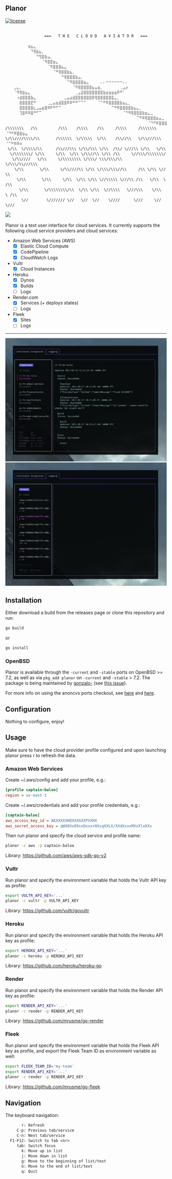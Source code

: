Planor
------
[![license](http://img.shields.io/badge/license-GPLv3-red.svg?style=flat)](https://raw.githubusercontent.com/mrusme/go-fleek/master/LICENSE)

```

                 ===   T H E   C L O U D   A V I A T O R   ===

⠀⠀⠀⠀⠀⠀⠀⠀⢶⣦⣄⠀⠀⠀⠀⠀⠀⠀⠀⠀⠀⠀⠀⠀⠀⠀⠀⠀⠀⠀⠀⠀⠀⠀⠀⠀⠀⠀⠀⠀⠀⠀⠀⠀⠀⠀⠀⠀⠀⠀⠀⠀⠀⠀⠀⠀⠀⠀⠀⠀⠀⠀
⠀⠀⠀⠀⠀⠀⠀⠀⠀⠙⢿⣷⣦⡀⠀⠀⠀⠀⠀⠀⠀⠀⠀⠀⠀⠀⠀⠀⠀⠀⠀⠀⠀⠀⠀⠀⠀⠀⠀⠀⠀⠀⠀⠀⠀⠀⠀⠀⠀⠀⠀⠀⠀⠀⠀⠀⠀⠀⠀⠀⠀⠀
⠀⠀⠀⠀⠀⠀⠀⠀⠀⠀⠀⠙⢻⣿⣷⣤⡀⠀⠀⠀⠀⠀⠀⠀⠀⠀⠀⠀⠀⠀⠀⠀⠀⠀⠀⠀⠀⠀⠀⠀⠀⠀⠀⠀⠀⠀⠀⠀⠀⠀⠀⠀⠀⠀⠀⠀⠀⠀⠀⠀⠀⠀
⠀⠀⠀⠀⠀⠀⠀⠀⠀⠀⠀⠀⠀⠈⠻⣿⣿⣶⣄⠀⠀⠀⠀⠀⠀⠀⠀⠀⠀⠀⠀⠀⠀⠀⠀⠀⠀⠀⠀⠀⠀⠀⠀⠀⠀⠀⠀⠀⠀⠀⠀⠀⠀⠀⠀⠀⠀⠀⠀⠀⠀⠀
⠀⠀⠀⠀⠀⠀⠀⠀⠀⠀⠀⠀⠀⠀⠀⠈⠻⣿⣿⣿⣦⣄⠀⠀⠀⠀⠀⠀⠀⠀⠀⠀⠀⠀⠀⠀⠀⠀⠀⠀⠀⠀⠀⠀⠀⠀⠀⠀⠀⠀⠀⠀⠀⠀⠀⠀⠀⠀⠀⠀⠀⠀
⠀⠀⠀⠀⠀⠀⠀⠀⠀⠀⠀⠀⠀⠀⠀⠀⠀⠈⠛⢿⣿⣿⣷⣦⡀⠀⠀⠀⠀⠀⠀⠀⠀⠀⠀⠀⠀⠀⠀⠀⠀⠀⠀⠀⠀⠀⠀⠀⠀⠀⠀⠀⠀⠀⠀⠀⠀⠀⠀⠀⠀⠀
⠀⠀⠀⠀⠀⠀⠀⠀⠀⠀⠀⠀⠀⠀⠀⠀⠀⠀⠀⠀⠙⢿⣿⣿⣿⣷⣤⡀⠀⠀⠀⠀⠀⠀⠀⠀⠀⠀⠀⠀⠀⠀⠀⠀⠀⠀⠀⠀⠀⠀⠀⠀⠀⠀⠀⠀⠀⠀⠀⠀⠀⠀
⠀⠀⠀⠀⠀⠀⠀⠀⠀⠀⠀⠀⠀⠀⠀⠀⠀⠀⠀⠀⠀⠀⠉⠻⣿⣿⣿⣿⣶⣄⠀⠀⠀⠀⠄⠄⠒⠒⠒⠒⠒⠒⠄⠄⠀⠀⠀⠀⠀⠀⠀⠀⠀⠀⠀⠀⠀⠀⠀⠀⠀⠀
⠀⠀⠀⣀⣄⡀⠀⠀⠀⠀⠀⠀⠀⠀⠀⠀⠀⠀⠀⠀⠀⠀⠀⠀⠈⠻⢿⣿⣿⣿⣿⣦⣤⣶⡀⠀⠀⠀⠀⠀⠀⢀⣠⡴⠀⠀⠀⠀⠀⠀⠀⠀⠀⠀⠀⠀⠀⠀⠀⠀⠀⠀
⠀⠀⠀⠈⠻⢿⣷⣦⣄⠀⠀⠀⠀⠀⠀⠀⠀⠀⠀⠀⠀⠀⠀⠀⠀⢀⣠⣽⣿⣿⣿⣿⣿⣿⣿⣷⣶⣶⣶⣶⠿⠛⠁⠀⠀⠀⠀⠀⠀⠀⠀⠀⠀⠀⠀⠀⠀⠀⠀⠀⠀⠀
⠀⠀⠀⠀⠰⣾⣿⣿⣿⣷⣄⠀⠀⠀⠀⠀⠀⠀⠀⠀⠀⣀⣤⣴⣾⣿⣿⣿⣿⣿⣿⡿⢿⣿⣿⣿⣿⣿⣯⣄⡀⠀⠀⠀⠀⠀⠀⠀⠀⠀⠀⠀⠀⠀⠀⠀⠀⠀⠀⠀⠀⠀
⠀⠀⠀⠀⠀⣿⣿⣿⣿⣟⠛⠀⠀⠀⠀⢀⣀⣤⣶⣾⣿⣿⠿⠿⠛⠛⠉⠉⠉⠀⠀⠀⠀⠈⠉⠛⠿⣿⣿⣿⣿⣷⣦⣄⡀⠀⠀⠀⠀⠀⠀⠀⠀⠀⠀⠀⠀⠀⠀⠀⠀⠀
⠀⠀⠀⠀⠀⣿⣿⣿⣿⣿⣆⣠⣤⣶⣿⠿⠟⠛⠋⠉⠀⠀⠀⠀⠀⠀⠀⠀⠀⠀⠀⠀⠀⠀⠀⠀⠀⠀⠉⠛⠿⣿⣿⣿⣿⣷⣦⣄⡀⠀⠀⠀⠀⠀⠀⠀⠀⠀⠀⠀⠀⠀
⠀⠀⠀⠀⠀⢹⣿⠿⠿⣿⠛⠋⠉⠀⠀⠀⠀⠀⠀⠀⠀⠀⠀⠀⠀⠀⠀⠀⠀⠀⠀⠀⠀⠀⠀⠀⠀⠀⠀⠀⠀⠀⠈⠙⠻⢿⣿⣿⣿⣷⣶⣄⣀⠀⠀⠀⠀⠀⠀⠀⠀⠀
⠀⠀⠀⠀⠀⠀⠀⠀⠀⠀⠀⠀⠀⠀⠀⠀⠀⠀⠀⠀⠀⠀⠀⠀⠀⠀⠀⠀⠀⠀⠀⠀⠀⠀⠀⠀⠀⠀⠀⠀⠀⠀⠀⠀⠀⠀⠀⠉⠛⠿⢿⣿⣿⣿⣶⣤⣀⠀⠀⠀⠀⠀
⠀⠀⠀⠀⠀⠀⠀⠀⠀⠀⠀⠀⠀⠀⠀⠀⠀⠀⠀⠀⠀⠀⠀⠀⠀⠀⠀⠀⠀⠀⠀⠀⠀⠀⠀⠀⠀⠀⠀⠀⠀⠀⠀⠀⠀⠀⠀⠀⠀⠀⠀⠈⠙⠛⠿⣿⣿⣿⣶⣤⣀⠀
/\\\\\\\   /\\         /\\\    /\\\\    /\\     /\\\\     /\\\\\\\  ⠈⠙⠛⠿⣿⣿⣶⣤
\/\\////\\\\/\\       /\\\\\\  \/\\\\\  \/\\    /\\//\\   \/\\///\\\     ⠈⠉⠛⠿⠿⠶
 \/\\  \/\\\\/\\      /\\///\\\ \/\\/\\\ \/\\  /\\/ \///\\ \/\\   \/\\
  \/\\\\\\\/ \/\\     \/\\  \/\\ \/\\//\\ \/\\ /\\     \//\\\/\\\\\\\/
   \/\\////   \/\\     \/\\\\\\\\ \/\\\/ \\\/\\\/\\      \/\\\/\\///\\\
    \/\\       \/\\     \/\\////\\ \/\\ \/\\\/\\\//\\     /\\ \/\\ \// \\
     \/\\       \/\\     \/\\  \/\\ \/\\ \//\\\\\ \///\\ /\\   \/\\  \ /\\
      \/\\       \/\\\\\\\\/\\  \/\\ \/\\  \//\\\\   \///\\\    \/\\  \ /\\
       \//        \/////// \//   \//  \//    \////      \///     \//   \///

```

[<img src="https://xn--gckvb8fzb.com/images/chatroom.png" width="275">](https://xn--gckvb8fzb.com/contact/)

Planor is a text user interface for cloud services. It currently supports the
following cloud service providers and cloud services:

- Amazon Web Services (AWS)
  - [x] Elastic Cloud Compute
  - [x] CodePipeline
  - [x] CloudWatch Logs
- Vultr
  - [x] Cloud Instances
- Heroku
  - [x] Dynos
  - [x] Builds
  - [ ] Logs
- Render.com
  - [x] Services (+ deploys states)
  - [ ] Logs
- Fleek
  - [x] Sites
  - [ ] Logs

---

![Continuous Integration](screen-ci.png)
![Logging](screen-logs.png)


## Installation

Either download a build from the releases page or clone this repository and run:

```sh
go build
```

or

```sh
go install
```

### OpenBSD

Planor is available through the `-current` and `-stable` ports on OpenBSD >=
7.2, as well as via `pkg_add planor` on `-current` and `-stable` > 7.2. 
The package is being maintained by [gonzalo-](https://github.com/gonzalo-)
(see [this issue](https://github.com/mrusme/planor/issues/2)).

For more info on using the anoncvs ports checkout, see
[here](https://www.openbsd.org/anoncvs.html#updating) and
[here](https://www.openbsd.org/faq/ports/guide.html).


## Configuration

Nothing to configure, enjoy!


## Usage

Make sure to have the cloud provider profile configured and upon launching 
planor press r to refresh the data.


### Amazon Web Services

Create ~/.aws/config and add your profile, e.g.:

```ini
[profile captain-baloo]
region = us-east-1
```

Create ~/.aws/credentials and add your profile credentials, e.g.:

```ini
[captain-baloo]
aws_access_key_id = AKXXXXXHDXXXGXXPXXHX
aws_secret_access_key = qWX0Xx0XxxDxxx+0XsqXXLX/XXdXsxxMXxXlxKXv
```

Then run planor and specify the cloud service and profile name:

```sh
planor -c aws -p captain-baloo
```

Library: https://github.com/aws/aws-sdk-go-v2


### Vultr

Run planor and specify the environment variable that holds the Vultr API key as
profile:

```sh
export VULTR_API_KEY='...'
planor -c vultr -p VULTR_API_KEY
```

Library: https://github.com/vultr/govultr


### Heroku

Run planor and specify the environment variable that holds the Heroku API key as
profile:

```sh
export HEROKU_API_KEY='...'
planor -c heroku -p HEROKU_API_KEY
```

Library: https://github.com/heroku/heroku-go


### Render

Run planor and specify the environment variable that holds the Render API key as
profile:

```sh
export RENDER_API_KEY='...'
planor -c render -p RENDER_API_KEY
```

Library: https://github.com/mrusme/go-render


### Fleek

Run planor and specify the environment variable that holds the Fleek API key as
profile, and export the Fleek Team ID as environment variable as well:

```sh
export FLEEK_TEAM_ID='my-team'
export RENDER_API_KEY='...'
planor -c render -p RENDER_API_KEY
```

Library: https://github.com/mrusme/go-fleek



## Navigation

The keyboard navigation:

```
       r: Refresh
     C-p: Previous tab/service
     C-n: Next tab/service
  F1-F12: Switch to tab <nr>
     tab: Switch focus
       k: Move up in list
       j: Move down in list
       g: Move to the beginning of list/text
       G: Move to the end of list/text
       q: Quit
```


